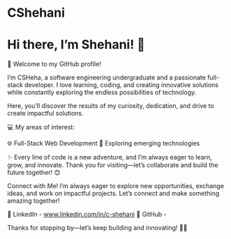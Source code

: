 # CShehani
# Hi there, I’m Shehani! 👋
🌱 Welcome to my GitHub profile!

I’m CSHeha, a software engineering undergraduate and a passionate full-stack developer. I love learning, coding, and creating innovative solutions while constantly exploring the endless possibilities of technology.

Here, you’ll discover the results of my curiosity, dedication, and drive to create impactful solutions.

💻 My areas of interest:

🌐 Full-Stack Web Development
🚀 Exploring emerging technologies

✨ Every line of code is a new adventure, and I’m always eager to learn, grow, and innovate.
Thank you for visiting—let’s collaborate and build the future together! 😊




Connect with Me!
I’m always eager to explore new opportunities, exchange ideas, and work on impactful projects. Let’s connect and make something amazing together!

🔗 LinkedIn - www.linkedin.com/in/c-shehani
🔗 GitHub - 

Thanks for stopping by—let’s keep building and innovating! 🚀✨

